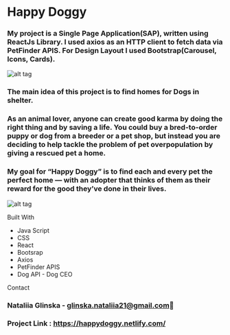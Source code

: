 
# Happy Doggy
### My project is a Single Page Application(SAP), written using ReactJs Library.  I used axios as an HTTP client to fetch data via PetFinder APIS. For Design Layout I used Bootstrap(Carousel, Icons, Cards).

![alt tag](https://user-images.githubusercontent.com/58815203/75567450-8defa400-5a1f-11ea-8091-b5319036fd89.png)

###  The main idea of this project is to find homes for Dogs in shelter.

### As an animal lover, anyone can create good karma by doing the right thing and by saving a life. You could buy a bred-to-order puppy or dog from a breeder or a pet shop, but instead you are deciding to help tackle the problem of pet overpopulation by giving a rescued pet a home.

### My goal for “Happy Doggy” is to find each and every pet the perfect home — with an adopter that thinks of them as their reward for the good they’ve done in their lives.

![alt tag](https://user-images.githubusercontent.com/58815203/75568583-8b8e4980-5a21-11ea-8e1e-2a92c7243d4a.png)

Built With
* Java Script
* CSS
* React
* Bootsrap
* Axios
* PetFinder APIS
* Dog API - Dog CEO

Contact
### Nataliia Glinska - glinska.nataliia21@gmail.com📩
### Project Link : https://happydoggy.netlify.com/



